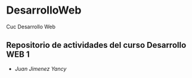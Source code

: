 # DesarrolloWeb
Cuc Desarrollo Web



## Repositorio de actividades del curso Desarrollo WEB 1

* _Juan Jimenez Yancy_
